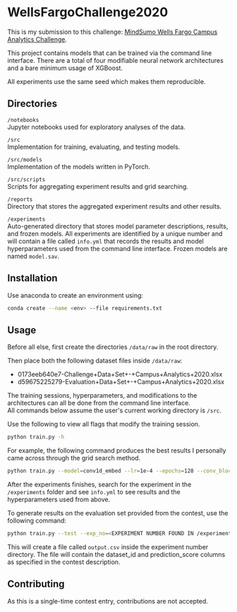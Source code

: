 # WellsFargoChallenge2020
This is my submission to this challenge: [MindSumo Wells Fargo Campus Analytics Challenge](https://www.mindsumo.com/contests/campus-analytics-challenge-2020).  

This project contains models that can be trained via the command line interface.
There are a total of four modifiable neural network architectures and a bare minimum usage of XGBoost.  

All experiments use the same seed which makes them reproducible.

## Directories
`/notebooks`  
Jupyter notebooks used for exploratory analyses of the data.

`/src`  
Implementation for training, evaluating, and testing models.

`/src/models`  
Implementation of the models written in PyTorch.

`/src/scripts`  
Scripts for aggregating experiment results and grid searching.

`/reports`  
Directory that stores the aggregated experiment results and other results.

`/experiments`  
Auto-generated directory that stores model parameter descriptions, results, and frozen models. All experiments are identified by a unique number and will contain a file called `info.yml` that records the results and model hyperparameters used from the command line interface.
Frozen models are named `model.sav`.

## Installation
Use anaconda to create an environment using:

```bash
conda create --name <env> --file requirements.txt
```

## Usage
Before all else, first create the directories `/data/raw` in the root directory.  

Then place both the following dataset files inside `/data/raw`:
- 0173eeb640e7-Challenge+Data+Set+-+Campus+Analytics+2020.xlsx
- d59675225279-Evaluation+Data+Set+-+Campus+Analytics+2020.xlsx

The training sessions, hyperparameters, and modifications to the architectures can all be done from the command line interface.  
All commands below assume the user's current working directory is `/src`.

Use the following to view all flags that modify the training session.
```bash
python train.py -h
```

For example, the following command produces the best results I personally came across through the grid search method.
```bash
python train.py --model=conv1d_embed --lr=1e-4 --epochs=128 --conv_blocks=1 --filters=128 --hidden_layer=3 --hidden_units=64 --kernel_size=2
```
After the experiments finishes, search for the experiment in the `/experiments` folder and see `info.yml` to see results and the hyperparameters used from above.

To generate results on the evaluation set provided from the contest, use the following command:
```bash
python train.py --test --exp_no=<EXPERIMENT NUMBER FOUND IN /experiments>
```
This will create a file called `output.csv` inside the experiment number directory. The file will contain the dataset_id and prediction_score columns as specified in the contest description.

## Contributing
As this is a single-time contest entry, contributions are not accepted. 
